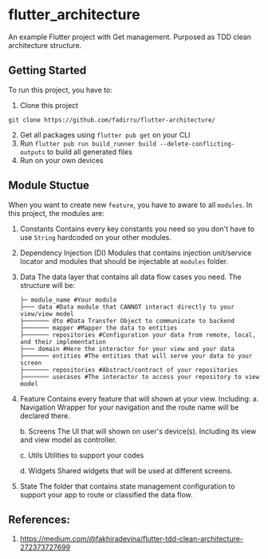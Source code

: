 # flutter_architecture

An example Flutter project with Get management. Purposed as TDD clean architecture structure.

## Getting Started

To run this project, you have to:

1. Clone this project

```
git clone https://github.com/fadirru/flutter-architecture/
```

2. Get all packages using `flutter pub get` on your CLI
3. Run `flutter pub run build_runner build --delete-conflicting-outputs` to build all generated files
4. Run on your own devices

## Module Stuctue

[](https://miro.medium.com/max/1112/0*zUtZYiJ1bDTugOYY)
When you want to create new `feature`, you have to aware to all `modules`. In this project, the modules are:

1. Constants
   Contains every key constants you need so you don't have to use `String` hardcoded on your other modules.

2. Dependency Injection (DI)
   Modules that contains injection unit/service locator and modules that should be injectable at `modules` folder.

3. Data
   The data layer that contains all data flow cases you need. The structure will be:

   ```
   ├─ module_name #Your module
   ├─── data #Data module that CANNOT interact directly to your view/view model
   ├─────── dto #Data Transfer Object to communicate to backend
   ├─────── mapper #Mapper the data to entities
   ├─────── repositories #Configuration your data from remote, local, and their implementation
   ├─── domain #Here the interactor for your view and your data
   ├─────── entities #The entities that will serve your data to your screen
   ├─────── repositories #Abstract/contract of your repositories
   ├─────── usecases #The interactor to access your repository to view model
   ```

4. Feature
   Contains every feature that will shown at your view. Including:
   a. Navigation
   Wrapper for your navigation and the route name will be declared there.

   b. Screens
   The UI that will shown on user's device(s). Including its view and view model as controller.

   c. Utils
   Utilities to support your codes

   d. Widgets
   Shared widgets that will be used at different screens.

5. State
   The folder that contains state management configuration to support your app to route or classified the data flow.

## References:

1. https://medium.com/@fakhiradevina/flutter-tdd-clean-architecture-272373727699
